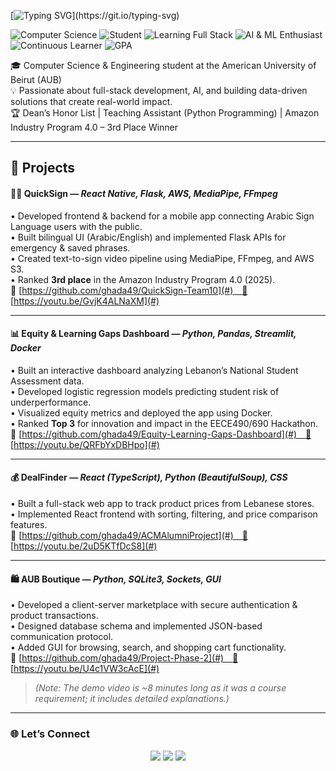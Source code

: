 [![Typing SVG](https://readme-typing-svg.demolab.com?font=Fira+Code&pause=1000&width=435&lines=Hello%2C;I'm+Ghada+Al+Danab!)](https://git.io/typing-svg)



![Computer Science](https://img.shields.io/badge/Computer%20Science-6A5ACD?style=for-the-badge&logo=codeforces&logoColor=white)
![Student](https://img.shields.io/badge/Student-1E90FF?style=for-the-badge&logo=bookstack&logoColor=white)
![Learning Full Stack](https://img.shields.io/badge/Learning%20Full%20Stack-FF8C00?style=for-the-badge&logo=visualstudiocode&logoColor=white)
![AI & ML Enthusiast](https://img.shields.io/badge/AI%20%26%20ML%20Enthusiast-8A2BE2?style=for-the-badge&logo=tensorflow&logoColor=white)
![Continuous Learner](https://img.shields.io/badge/Continuous%20Learner-228B22?style=for-the-badge&logo=readme&logoColor=white)
![GPA](https://img.shields.io/badge/GPA-4.0%2F4.0-brightgreen?style=for-the-badge)

🎓 Computer Science & Engineering student at the American University of Beirut (AUB)  
💡 Passionate about full-stack development, AI, and building data-driven solutions that create real-world impact.  
🏆 Dean’s Honor List | Teaching Assistant (Python Programming) | Amazon Industry Program 4.0 – 3rd Place Winner  

---

## 🚀 Projects  

#### 🧏‍♀️ QuickSign — *React Native, Flask, AWS, MediaPipe, FFmpeg*  
• Developed frontend & backend for a mobile app connecting Arabic Sign Language users with the public.  
• Built bilingual UI (Arabic/English) and implemented Flask APIs for emergency & saved phrases.  
• Created text-to-sign video pipeline using MediaPipe, FFmpeg, and AWS S3.  
• Ranked **3rd place** in the Amazon Industry Program 4.0 (2025).  
🔗 [https://github.com/ghada49/QuickSign-Team10](#) 🎥 [https://youtu.be/GvjK4ALNaXM](#)

---

#### 📊 Equity & Learning Gaps Dashboard — *Python, Pandas, Streamlit, Docker*  
• Built an interactive dashboard analyzing Lebanon’s National Student Assessment data.  
• Developed logistic regression models predicting student risk of underperformance.  
• Visualized equity metrics and deployed the app using Docker.  
• Ranked **Top 3** for innovation and impact in the EECE490/690 Hackathon.  
🔗 [https://github.com/ghada49/Equity-Learning-Gaps-Dashboard](#) 🎥 [https://youtu.be/QRFbYxDBHpo](#)

---

#### 💰 DealFinder — *React (TypeScript), Python (BeautifulSoup), CSS*  
• Built a full-stack web app to track product prices from Lebanese stores.  
• Implemented React frontend with sorting, filtering, and price comparison features.  
🔗 [https://github.com/ghada49/ACMAlumniProject](#) 🎥 [https://youtu.be/2uD5KTfDcS8](#)

---

#### 🛍️ AUB Boutique — *Python, SQLite3, Sockets, GUI*  
• Developed a client-server marketplace with secure authentication & product transactions.  
• Designed database schema and implemented JSON-based communication protocol.  
• Added GUI for browsing, search, and shopping cart functionality.  
🔗 [https://github.com/ghada49/Project-Phase-2](#) 🎥 [https://youtu.be/U4c1VW3cAcE](#)  
> _(Note: The demo video is ~8 minutes long as it was a course requirement; it includes detailed explanations.)_

---

### 🌐 Let’s Connect  

<p align="center">
  <a href="https://linkedin.com/in/ghada-al-danab"><img src="https://img.shields.io/badge/-LinkedIn-blue?style=for-the-badge&logo=linkedin"></a>
  <a href="mailto:gma51@mail.aub.edu "><img src="https://img.shields.io/badge/-Email-D14836?style=for-the-badge&logo=gmail&logoColor=white"></a>
  <a href="https://github.com/ghada49"><img src="https://img.shields.io/badge/-GitHub-181717?style=for-the-badge&logo=github"></a>
</p>
